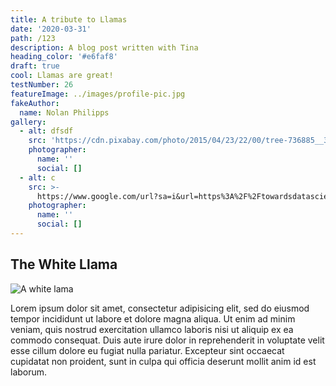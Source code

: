 ```yaml
---
title: A tribute to Llamas
date: '2020-03-31'
path: /123
description: A blog post written with Tina
heading_color: '#e6faf8'
draft: true
cool: Llamas are great!
testNumber: 26
featureImage: ../images/profile-pic.jpg
fakeAuthor:
  name: Nolan Philipps
gallery:
  - alt: dfsdf
    src: 'https://cdn.pixabay.com/photo/2015/04/23/22/00/tree-736885__340.jpg'
    photographer:
      name: ''
      social: []
  - alt: c
    src: >-
      https://www.google.com/url?sa=i&url=https%3A%2F%2Ftowardsdatascience.com%2F3-numpy-image-transformations-on-baby-yoda-c27c1409b411&psig=AOvVaw0tc6VMrMVHQWuWq-6icahL&ust=1586474130568000&source=images&cd=vfe&ved=0CAIQjRxqFwoTCPCexOr62egCFQAAAAAdAAAAABAE
    photographer:
      name: ''
      social: []
---
```

## The White Llama

![A white lama](/images/white-lama.jpg)

Lorem ipsum dolor sit amet, consectetur adipisicing elit, sed do eiusmod tempor incididunt ut labore et dolore magna aliqua. Ut enim ad minim veniam, quis nostrud exercitation ullamco laboris nisi ut aliquip ex ea commodo consequat. Duis aute irure dolor in reprehenderit in voluptate velit esse cillum dolore eu fugiat nulla pariatur. Excepteur sint occaecat cupidatat non proident, sunt in culpa qui officia deserunt mollit anim id est laborum.
